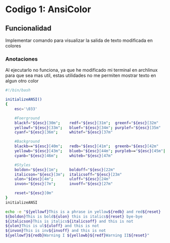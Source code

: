 # Codigo 1: AnsiColor

## Funcionalidad
Implementar comando para visualizar la salida de texto modificada en colores

### **Anotaciones**
Al ejecutarlo no funciona, ya que he modificado mi terminal en archlinux para que sea mas util, estas utilidades no me permiten mostrar texto en algun otro color

```bash
#!/bin/bash

initializeANSI()
{
    esc='\033'

    #Foerground
    blackf="${esc}[30m";    redf="${esc}[31m";  greenf="${esc}[32m"
    yellowf="${esc}[33m";   bluef="${esc}[34m"; purplef="${esc}[35m"
    cyanf="${esc}[36m";     whitef="${esc}[37m"

    #Background
    blackb=="${esc}[40m";   redb="${esc}[41m";  greenb="${esc}[42m"
    yellowb="${esc}[43m";   blueb="${esc}[44m"; purpleb=="${esc}[45m"|
    cyanb="${esc}[46m";     whiteb="${esc}[47m"

    #Styles
    boldon="${esc}[1m";     boldoff="${esc}[22m"
    italicson="${esc}[3m";  italicsoff="${esc}[23m"
    ulon="${esc}[4m";       uloff="${esc}[24m"
    invon="${esc}[7m";      invoff="${esc}[27m"

    reset="${esc}[0m"
}
initializeANSI

echo -e "${yellowf}This is a phrase in yellow${redb} and red${reset}
${boldon}This is bold${ulon} this is italics${reset} bye-bye
${italicson}This is italics${italicsoff} and this is not
${ulon}This is ul${uloff} and this is not
${invon}This is inv${invoff} and this is not
${yellowf}${redb}Warning I ${yellowb}${redf}Warning II${reset}"
```

